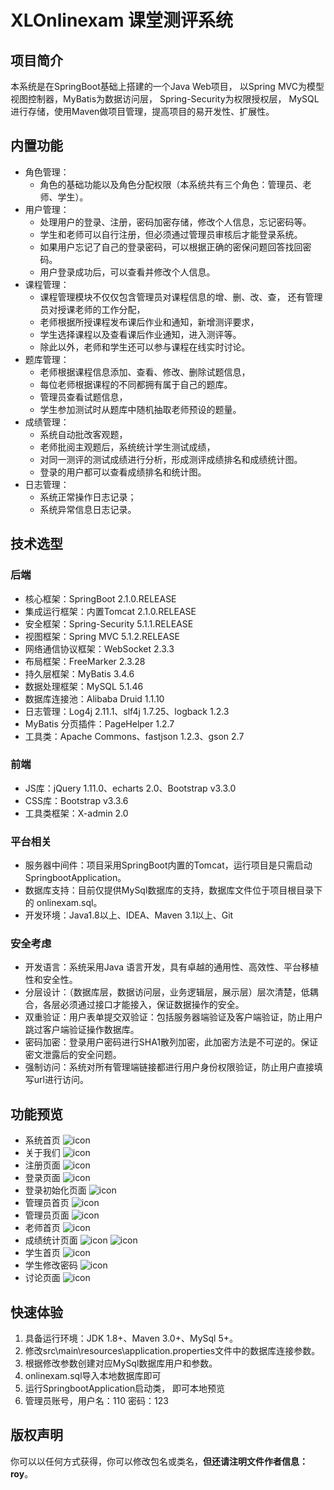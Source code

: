 # XLOnlinexam  课堂测评系统

## 项目简介

本系统是在SpringBoot基础上搭建的一个Java Web项目，
以Spring MVC为模型视图控制器，MyBatis为数据访问层， 
Spring-Security为权限授权层，
MySQL进行存储，使用Maven做项目管理，提高项目的易开发性、扩展性。

## 内置功能

* 角色管理：
   * 角色的基础功能以及角色分配权限（本系统共有三个角色：管理员、老师、学生）。
* 用户管理：
   * 处理用户的登录、注册，密码加密存储，修改个人信息，忘记密码等。
   * 学生和老师可以自行注册，但必须通过管理员审核后才能登录系统。
   * 如果用户忘记了自己的登录密码，可以根据正确的密保问题回答找回密码。
   * 用户登录成功后，可以查看并修改个人信息。
* 课程管理：
    * 课程管理模块不仅仅包含管理员对课程信息的增、删、改、查，
       还有管理员对授课老师的工作分配，
    * 老师根据所授课程发布课后作业和通知，新增测评要求，
    * 学生选择课程以及查看课后作业通知，进入测评等。
    * 除此以外，老师和学生还可以参与课程在线实时讨论。
* 题库管理：
    * 老师根据课程信息添加、查看、修改、删除试题信息，
    * 每位老师根据课程的不同都拥有属于自己的题库。
    * 管理员查看试题信息，
    * 学生参加测试时从题库中随机抽取老师预设的题量。
* 成绩管理：
    * 系统自动批改客观题，
    * 老师批阅主观题后，系统统计学生测试成绩，
    * 对同一测评的测试成绩进行分析，形成测评成绩排名和成绩统计图。
    * 登录的用户都可以查看成绩排名和统计图。
* 日志管理：
    * 系统正常操作日志记录；
    * 系统异常信息日志记录。

## 技术选型

### 后端

* 核心框架：SpringBoot 2.1.0.RELEASE
* 集成运行框架：内置Tomcat 2.1.0.RELEASE
* 安全框架：Spring-Security 5.1.1.RELEASE
* 视图框架：Spring MVC 5.1.2.RELEASE
* 网络通信协议框架：WebSocket 2.3.3
* 布局框架：FreeMarker 2.3.28
* 持久层框架：MyBatis 3.4.6
* 数据处理框架：MySQL 5.1.46
* 数据库连接池：Alibaba Druid 1.1.10
* 日志管理：Log4j 2.11.1、slf4j 1.7.25、logback 1.2.3
* MyBatis 分页插件：PageHelper 1.2.7
* 工具类：Apache Commons、fastjson 1.2.3、gson 2.7

### 前端

* JS库：jQuery 1.11.0、echarts 2.0、Bootstrap v3.3.0
* CSS库：Bootstrap v3.3.6
* 工具类框架：X-admin 2.0

### 平台相关

* 服务器中间件：项目采用SpringBoot内置的Tomcat，运行项目是只需启动 SpringbootApplication。
* 数据库支持：目前仅提供MySql数据库的支持，数据库文件位于项目根目录下的 onlinexam.sql。
* 开发环境：Java1.8以上、IDEA、Maven 3.1以上、Git

### 安全考虑

* 开发语言：系统采用Java 语言开发，具有卓越的通用性、高效性、平台移植性和安全性。
* 分层设计：（数据库层，数据访问层，业务逻辑层，展示层）层次清楚，低耦合，各层必须通过接口才能接入，保证数据操作的安全。
* 双重验证：用户表单提交双验证：包括服务器端验证及客户端验证，防止用户跳过客户端验证操作数据库。
* 密码加密：登录用户密码进行SHA1散列加密，此加密方法是不可逆的。保证密文泄露后的安全问题。
* 强制访问：系统对所有管理端链接都进行用户身份权限验证，防止用户直接填写url进行访问。

## 功能预览

* 系统首页
![icon](./src/main/resources/static/screenshot/index.png?raw=true)
* 关于我们
![icon](./src/main/resources/static/screenshot/aboutUs.png?raw=true)
* 注册页面
![icon](./src/main/resources/static/screenshot/regist.png?raw=true)
* 登录页面
![icon](./src/main/resources/static/screenshot/login.png?raw=true)
* 登录初始化页面
![icon](./src/main/resources/static/screenshot/loginInit.png?raw=true)
* 管理员首页
![icon](./src/main/resources/static/screenshot/adminIndex.png?raw=true)
* 管理员页面
![icon](./src/main/resources/static/screenshot/adminPage.png?raw=true)
* 老师首页
![icon](./src/main/resources/static/screenshot/teacherIndex.png?raw=true)
* 成绩统计页面
![icon](./src/main/resources/static/screenshot/grade.png?raw=true)
![icon](./src/main/resources/static/screenshot/grade2.png?raw=true)
* 学生首页
![icon](./src/main/resources/static/screenshot/studentIndex.png?raw=true)
* 学生修改密码
![icon](./src/main/resources/static/screenshot/modifyPWD.png?raw=true)
* 讨论页面
![icon](./src/main/resources/static/screenshot/chatting.png?raw=true)

## 快速体验

1. 具备运行环境：JDK 1.8+、Maven 3.0+、MySql 5+。
2. 修改src\main\resources\application.properties文件中的数据库连接参数。
3. 根据修改参数创建对应MySql数据库用户和参数。
4. onlinexam.sql导入本地数据库即可
5. 运行SpringbootApplication启动类， 即可本地预览
6. 管理员账号，用户名：110 密码：123

## 版权声明

你可以以任何方式获得，你可以修改包名或类名，**但还请注明文件作者信息：roy**。
